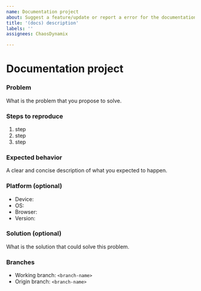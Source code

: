 ```yaml
---
name: Documentation project
about: Suggest a feature/update or report a error for the documentation of the repository.
title: '(docs) description'
labels: ''
assignees: ChaosDynamix

---
```


# Documentation project

### Problem
What is the problem that you propose to solve.

### Steps to reproduce 
1. step
2. step
3. step

### Expected behavior
A clear and concise description of what you expected to happen.

### Platform (optional)
 - Device: <device>
 - OS: <os>
 - Browser: <browser>
 - Version: <version>

### Solution (optional)
What is the solution that could solve this problem.

### Branches
- Working branch: `<branch-name>`
- Origin branch: `<branch-name>`

